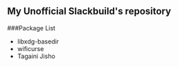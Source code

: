 My Unofficial Slackbuild's repository
-------------------------------------

###Package List

* libxdg-basedir
* wificurse
* Tagaini Jisho
